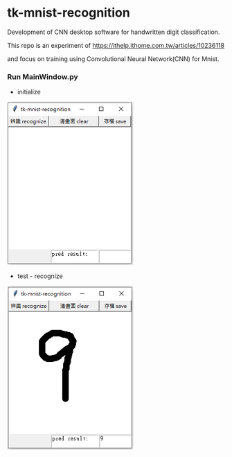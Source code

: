 # tk-mnist-recognition

Development of CNN desktop software for handwritten digit classification.

This repo is an experiment of https://ithelp.ithome.com.tw/articles/10236118

and focus on training using Convolutional Neural Network(CNN) for Mnist.

### Run MainWindow.py

- initialize

![png](img/mnist-window-1.png)

- test - recognize

![png](img/mnist-window-2.png)
